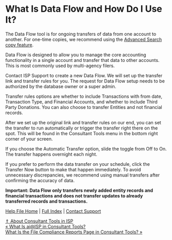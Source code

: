  What Is Data Flow and How Do I Use It?
==========

The Data Flow tool is for ongoing transfers of data from one account to another. For one-time copies, we recommend using the [Advanced Search copy feature](https://ispolitical.com/How-Do-I-Copy-Data-Between-My-Accounts/).

Data Flow is designed to allow you to manage the core accounting functionality in a single account and transfer that data to other accounts. This is most commonly used by multi-agency filers.

Contact ISP Support to create a new Data Flow. We will set up the transfer link and transfer rules for you. The request for Data Flow setup needs to be authorized by the database owner or a super admin.

Transfer rules options are whether to include Transactions with from date, Transaction Type, and Financial Accounts, and whether to include Third Party Donations. You can also choose to transfer Entities and not financial records.

After we set up the original link and transfer rules on our end, you can set the transfer to run automatically or trigger the transfer right there on the spot. This will be found in the Consultant Tools menu in the bottom right corner of your screen.

If you choose the Automatic Transfer option, slide the toggle from Off to On. The transfer happens overnight each night.

If you prefer to perform the data transfer on your schedule, click the Transfer Now button to make that happen immediately. To avoid unnecessary discrepancies, we recommend using manual transfers after confirming the accuracy of data.

**Important: Data Flow only transfers newly added entity records and financial transactions and does not transfer updates to already transferred records and transactions.**

[Help File Home](/help/) | [Full Index](/Help-File-Directory/) | [Contact Support](mailto:support@ISPolitical.com)

[⇑ About Consultant Tools in ISP](/About-Consultant-Tools-in-ISP)  
[« What Is ai@ISP in Consultant Tools?](/What-Is-ai-ISP-in-Consultant-Tools)  
[What Is the File Compliance Reports Page in Consultant Tools? »](/What-Is-the-File-Compliance-Reports-Page-in-Consultant-Tools)